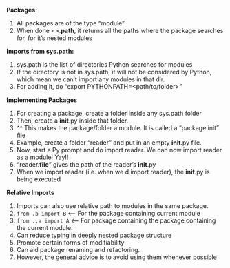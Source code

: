 

**Packages:**
1. All packages are of the type “module”
2. When done <>.__path__, it returns all the paths where the package searches for, for it’s nested modules

**Imports from sys.path:**
1. sys.path is the list of directories Python searches for modules
2. If the directory is not in sys.path, it will not be considered by Python, which mean we can’t import any modules in that dir. 
3. For adding it, do “export PYTHONPATH=<path/to/folder>”


**Implementing Packages**
1. For creating a package, create a folder inside any sys.path folder
2. Then, create a __init__.py inside that folder.
3. ^^ This makes the package/folder a module.  It is called a “package init” file
4. Example, create a folder “reader” and put in an empty __init__.py file.
5. Now, start a Py prompt and do import reader. We can now import reader as a module!  Yay!!
6. “reader.__file__” gives the path of the reader’s __init__.py
7. When we import reader (i.e. when we d import reader), the __init__.py is being executed


**Relative Imports**
1. Imports can also use relative path to modules in the same package.
2. `from .b import B`  <— For the package containing current module
3. `from ..a import A` <— For package containing the package containing the current module.
4. Can reduce typing in deeply nested package structure
5. Promote certain forms of modifiability
6. Can aid package renaming and refactoring.
7. However, the general advice is to avoid using them whenever possible